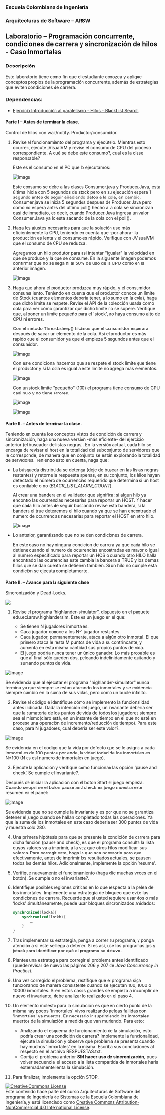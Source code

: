 
  
  
### Escuela Colombiana de Ingeniería
### Arquitecturas de Software – ARSW


## Laboratorio – Programación concurrente, condiciones de carrera y sincronización de hilos - Caso Inmortales

### Descripción
Este laboratorio tiene como fin que el estudiante conozca y aplique conceptos propios de la programación concurrente, además de estrategias que eviten condiciones de carrera.
### Dependencias:

* [Ejercicio Introducción al paralelismo - Hilos - BlackList Search](https://github.com/ARSW-ECI-beta/PARALLELISM-JAVA_THREADS-INTRODUCTION_BLACKLISTSEARCH)
#### Parte I – Antes de terminar la clase.

Control de hilos con wait/notify. Productor/consumidor.

1. Revise el funcionamiento del programa y ejecútelo. Mientras esto ocurren, ejecute jVisualVM y revise el consumo de CPU del proceso correspondiente. A qué se debe este consumo?, cual es la clase responsable?

	Este es el consumo en el PC que lo ejecutamos: 

	![image](https://user-images.githubusercontent.com/50029247/106894929-9a638e80-66bd-11eb-8507-af797af3c8ab.png)

	Este consumo se debe a las clases Consumer.java y Producer.Java, esta última inicia con 5 segundos de stock pero en su ejecución  espera 1 segundo antes de seguir añadiendo datos a la cola, en cambio, Consumer.java se inicia 5 segundos despues de Producer.Java pero como no espera antes del ultimo poll() hecho a la cola se sincronizan casi de inmediato, es decir, cuando Producer.Java ingresa un valor Consumer.Java ya lo esta sacando de la cola con el poll().

2. Haga los ajustes necesarios para que la solución use más eficientemente la CPU, teniendo en cuenta que -por ahora- la producción es lenta y el consumo es rápido. Verifique con JVisualVM que el consumo de CPU se reduzca.

	Agregamos un hilo produtor para asi intentar "igualar" la velocidad en que se produce y la que se consume. En la siguiente imagen podemos confirmar que no se llega ni al 50% de uso de la CPU como en la anterior imagen.

	![image](https://user-images.githubusercontent.com/50029247/106901809-27aae100-66c6-11eb-966f-2280ed204e97.png)

3. Haga que ahora el productor produzca muy rápido, y el consumidor consuma lento. Teniendo en cuenta que el productor conoce un límite de Stock (cuantos elementos debería tener, a lo sumo en la cola), haga que dicho límite se respete. Revise el API de la colección usada como cola para ver cómo garantizar que dicho límite no se supere. Verifique que, al poner un límite pequeño para el 'stock', no haya consumo alto de CPU ni errores.

	Con el metodo Thread.sleep() hicimos que el consumidor esperara después de sacar un elemento de la cola. Asi el productor es más rapido que el consumidor ya que el empieza 5 segundos antes que el consumidor.

	![image](https://user-images.githubusercontent.com/50029247/106903542-1a8ef180-66c8-11eb-8b93-b8d691f85ebc.png)

	Con este condicional hacemos que se respete el stock limite que tiene el productor y si la cola es igual a este limite no agrega mas elementos.

	![image](https://user-images.githubusercontent.com/50029247/106903727-588c1580-66c8-11eb-86da-cc40aafa2ad8.png)

	Con un stock limite "pequeño" (100) el programa tiene consumo de CPU casi nulo y no tiene errores. 

	![image](https://user-images.githubusercontent.com/50029247/106903856-8709f080-66c8-11eb-8632-75499e053c2e.png)

	![image](https://user-images.githubusercontent.com/50029247/106903400-ee737080-66c7-11eb-97ed-092c9868e1fb.png)

#### Parte II. – Antes de terminar la clase.

Teniendo en cuenta los conceptos vistos de condición de carrera y sincronización, haga una nueva versión -más eficiente- del ejercicio anterior (el buscador de listas negras). En la versión actual, cada hilo se encarga de revisar el host en la totalidad del subconjunto de servidores que le corresponde, de manera que en conjunto se están explorando la totalidad de servidores. Teniendo esto en cuenta, haga que:

- La búsqueda distribuida se detenga (deje de buscar en las listas negras restantes) y retorne la respuesta apenas, en su conjunto, los hilos hayan detectado el número de ocurrencias requerido que determina si un host es confiable o no (_BLACK_LIST_ALARM_COUNT_).
	
	Al crear una bandera en el validador que significa: si algun hilo ya encontro las ocurrencias necesarias para reportar un HOST. Y hacer que cada hilo antes de seguir buscando revise esta bandera, si la bandera el true detenemos el hilo  cuando ya que se han encontrado el numero de ocurrencias necesarias para reportar el HOST en otro hilo.
	
	![image](https://user-images.githubusercontent.com/50029247/106910299-15817080-66cf-11eb-8152-ea06d8ff9cf8.png)


- Lo anterior, garantizando que no se den condiciones de carrera.

	En este caso no hay ninguna condicion de carrera ya que cada hilo se detiene cuando el numero de ocurrencias encontradas es mayor o igual al numero especificado para reportar un HOS o cuando otro HILO halla encontrado las ocurrencias este cambia la bandera a TRUE y los demas hilos que se dan cuenta se detienen también. Si un hilo no cumple esta condición se ejecuta completamente.

#### Parte II. – Avance para la siguiente clase

Sincronización y Dead-Locks.

![](http://files.explosm.net/comics/Matt/Bummed-forever.png)

1. Revise el programa “highlander-simulator”, dispuesto en el paquete edu.eci.arsw.highlandersim. Este es un juego en el que:

	* Se tienen N jugadores inmortales.
	* Cada jugador conoce a los N-1 jugador restantes.
	* Cada jugador, permanentemente, ataca a algún otro inmortal. El que primero ataca le resta M puntos de vida a su contrincante, y aumenta en esta misma cantidad sus propios puntos de vida.
	* El juego podría nunca tener un único ganador. Lo más probable es que al final sólo queden dos, peleando indefinidamente quitando y sumando puntos de vida.
	
![image](https://user-images.githubusercontent.com/50029247/107594876-1d667680-6be1-11eb-86d9-55bc6f24895a.png)

Se evidencia que al ejecutar el programa "highlander-simulator" nunca termina ya que siempre se estan atacando los inmortales y se evidencia siempre cambio en la suma de sus vidas, pero como un bucle infinito.

2. Revise el código e identifique cómo se implemento la funcionalidad antes indicada. Dada la intención del juego, un invariante debería ser que la sumatoria de los puntos de vida de todos los jugadores siempre sea el mismo(claro está, en un instante de tiempo en el que no esté en proceso una operación de incremento/reducción de tiempo). Para este caso, para N jugadores, cual debería ser este valor?.

![image](https://user-images.githubusercontent.com/50029247/107595407-81d60580-6be2-11eb-9b91-4a2c3359410a.png)

Se evidencia en el codigo que la vida por defecto que se le asigna a cada inmortal es de 100 puntos por ende, la vidad todad de los inmortales es N*100 (N es esl numero de inmortales en juego).

3. Ejecute la aplicación y verifique cómo funcionan las opción ‘pause and check’. Se cumple el invariante?.

Después de iniciar la aplicación con el boton Start el juego empieza. Cuando se oprime el boton pause and check es juego muestra este resumen en el panel:

![image](https://user-images.githubusercontent.com/50029247/107595499-ccf01880-6be2-11eb-9e92-3bb63fdd9859.png)

Se evidencia que no se cumple la invariante y es por que no se garantiza detener el juego cuando se hallan completado todas las operaciones. Ya que la suma de los inmortales en este caso deberia ser 300 puntos de vida y muestra solo 280. 

4. Una primera hipótesis para que se presente la condición de carrera para dicha función (pause and check), es que el programa consulta la lista cuyos valores va a imprimir, a la vez que otros hilos modifican sus valores. Para corregir esto, haga lo que sea necesario para que efectivamente, antes de imprimir los resultados actuales, se pausen todos los demás hilos. Adicionalmente, implemente la opción ‘resume’.

5. Verifique nuevamente el funcionamiento (haga clic muchas veces en el botón). Se cumple o no el invariante?.

6. Identifique posibles regiones críticas en lo que respecta a la pelea de los inmortales. Implemente una estrategia de bloqueo que evite las condiciones de carrera. Recuerde que si usted requiere usar dos o más ‘locks’ simultáneamente, puede usar bloques sincronizados anidados:

	```java
	synchronized(locka){
		synchronized(lockb){
			…
		}
	}
	```

7. Tras implementar su estrategia, ponga a correr su programa, y ponga atención a si éste se llega a detener. Si es así, use los programas jps y jstack para identificar por qué el programa se detuvo.

8. Plantee una estrategia para corregir el problema antes identificado (puede revisar de nuevo las páginas 206 y 207 de _Java Concurrency in Practice_).

9. Una vez corregido el problema, rectifique que el programa siga funcionando de manera consistente cuando se ejecutan 100, 1000 o 10000 inmortales. Si en estos casos grandes se empieza a incumplir de nuevo el invariante, debe analizar lo realizado en el paso 4.

10. Un elemento molesto para la simulación es que en cierto punto de la misma hay pocos 'inmortales' vivos realizando peleas fallidas con 'inmortales' ya muertos. Es necesario ir suprimiendo los inmortales muertos de la simulación a medida que van muriendo. Para esto:
	* Analizando el esquema de funcionamiento de la simulación, esto podría crear una condición de carrera? Implemente la funcionalidad, ejecute la simulación y observe qué problema se presenta cuando hay muchos 'inmortales' en la misma. Escriba sus conclusiones al respecto en el archivo RESPUESTAS.txt.
	* Corrija el problema anterior __SIN hacer uso de sincronización__, pues volver secuencial el acceso a la lista compartida de inmortales haría extremadamente lenta la simulación.

11. Para finalizar, implemente la opción STOP.


<a rel="license" href="http://creativecommons.org/licenses/by-nc/4.0/"><img alt="Creative Commons License" style="border-width:0" src="https://i.creativecommons.org/l/by-nc/4.0/88x31.png" /></a><br />Este contenido hace parte del curso Arquitecturas de Software del programa de Ingeniería de Sistemas de la Escuela Colombiana de Ingeniería, y está licenciado como <a rel="license" href="http://creativecommons.org/licenses/by-nc/4.0/">Creative Commons Attribution-NonCommercial 4.0 International License</a>.
